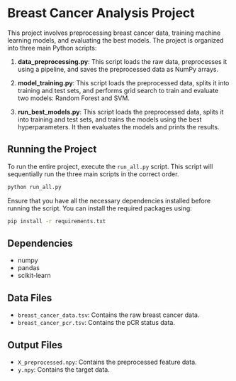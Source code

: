 # Breast Cancer Analysis Project

This project involves preprocessing breast cancer data, training machine learning models, and evaluating the best models. The project is organized into three main Python scripts:

1. **data_preprocessing.py**: This script loads the raw data, preprocesses it using a pipeline, and saves the preprocessed data as NumPy arrays.

2. **model_training.py**: This script loads the preprocessed data, splits it into training and test sets, and performs grid search to train and evaluate two models: Random Forest and SVM.

3. **run_best_models.py**: This script loads the preprocessed data, splits it into training and test sets, and trains the models using the best hyperparameters. It then evaluates the models and prints the results.

## Running the Project

To run the entire project, execute the `run_all.py` script. This script will sequentially run the three main scripts in the correct order.

```bash
python run_all.py
```

Ensure that you have all the necessary dependencies installed before running the script. You can install the required packages using:

```bash
pip install -r requirements.txt
```

## Dependencies

- numpy
- pandas
- scikit-learn

## Data Files

- `breast_cancer_data.tsv`: Contains the raw breast cancer data.
- `breast_cancer_pcr.tsv`: Contains the pCR status data.

## Output Files

- `X_preprocessed.npy`: Contains the preprocessed feature data.
- `y.npy`: Contains the target data.
